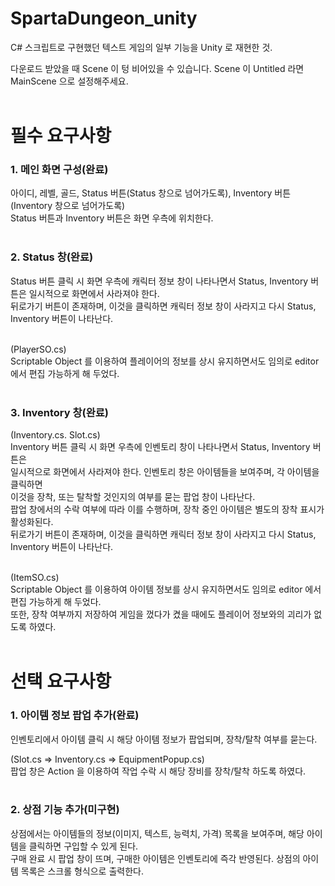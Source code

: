 # SpartaDungeon_unity
C# 스크립트로 구현했던 텍스트 게임의 일부 기능을 Unity 로 재현한 것.</br>

다운로드 받았을 때 Scene 이 텅 비어있을 수 있습니다. Scene 이 Untitled 라면 MainScene 으로 설정해주세요.</br></br>


# 필수 요구사항

### 1. 메인 화면 구성(완료)</br>

아이디, 레벨, 골드, Status 버튼(Status 창으로 넘어가도록), Inventory 버튼(Inventory 창으로 넘어가도록)</br>
Status 버튼과 Inventory 버튼은 화면 우측에 위치한다.</br></br>

### 2. Status 창(완료)</br>

Status 버튼 클릭 시 화면 우측에 캐릭터 정보 창이 나타나면서 Status, Inventory 버튼은 일시적으로 화면에서 사라져야 한다.</br>
뒤로가기 버튼이 존재하며, 이것을 클릭하면 캐릭터 정보 창이 사라지고 다시 Status, Inventory 버튼이 나타난다.</br></br>

(PlayerSO.cs)</br>
Scriptable Object 를 이용하여 플레이어의 정보를 상시 유지하면서도 임의로 editor 에서 편집 가능하게 해 두었다.</br></br>


### 3. Inventory 창(완료)</br>
   
(Inventory.cs. Slot.cs)</br> 
Inventory 버튼 클릭 시 화면 우측에 인벤토리 창이 나타나면서 Status, Inventory 버튼은 </br>
일시적으로 화면에서 사라져야 한다. 인벤토리 창은 아이템들을 보여주며, 각 아이템을 클릭하면 </br>
이것을 장착, 또는 탈착할 것인지의 여부를 묻는 팝업 창이 나타난다. </br> 
팝업 창에서의 수락 여부에 따라 이를 수행하며, 장착 중인 아이템은 별도의 장착 표시가 활성화된다. </br> 
뒤로가기 버튼이 존재하며, 이것을 클릭하면 캐릭터 정보 창이 사라지고 다시 Status, Inventory 버튼이 나타난다.</br></br>

(ItemSO.cs)</br>
Scriptable Object 를 이용하여 아이템 정보를 상시 유지하면서도 임의로 editor 에서 편집 가능하게 해 두었다.</br> 
또한, 장착 여부까지 저장하여 게임을 껐다가 켰을 때에도 플레이어 정보와의 괴리가 없도록 하였다.</br></br>

# 선택 요구사항

### 1. 아이템 정보 팝업 추가(완료)</br>

인벤토리에서 아이템 클릭 시 해당 아이템 정보가 팝업되며, 장착/탈착 여부를 묻는다.</br>

(Slot.cs => Inventory.cs => EquipmentPopup.cs)</br>
팝업 창은 Action 을 이용하여 작업 수락 시 해당 장비를 장착/탈착 하도록 하였다.</br></br>


### 2. 상점 기능 추가(미구현)</br>

상점에서는 아이템들의 정보(이미지, 텍스트, 능력치, 가격) 목록을 보여주며, 해당 아이템을 클릭하면 구입할 수 있게 된다.</br>
구매 완료 시 팝업 창이 뜨며, 구매한 아이템은 인벤토리에 즉각 반영된다. 상점의 아이템 목록은 스크롤 형식으로 출력한다.</br>
